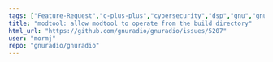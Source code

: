 ```yaml
---
tags: ["Feature-Request","c-plus-plus","cybersecurity","dsp","gnu","gnuradio","hacktoberfest","python","radio","sdr","wireless"]
title: "modtool: allow modtool to operate from the build directory"
html_url: "https://github.com/gnuradio/gnuradio/issues/5207"
user: "mormj"
repo: "gnuradio/gnuradio"
---
```


